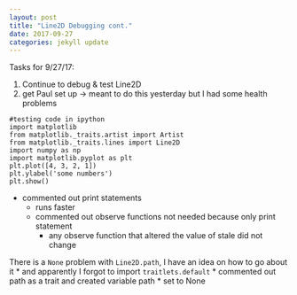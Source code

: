 ```yaml
---
layout: post
title: "Line2D Debugging cont."
date: 2017-09-27
categories: jekyll update
---
```


Tasks for 9/27/17:
1. Continue to debug & test Line2D
2. get Paul set up -> meant to do this yesterday but I had some health problems

~~~
#testing code in ipython
import matplotlib
from matplotlib._traits.artist import Artist
from matplotlib._traits.lines import Line2D
import numpy as np
import matplotlib.pyplot as plt
plt.plot([4, 3, 2, 1])
plt.ylabel('some numbers')
plt.show()
~~~

* commented out print statements
    * runs faster
    * commented out observe functions not needed because only print statement
        * any observe function that altered the value of stale did not change

There is a `None` problem with `Line2D.path`, I have an idea on how to go about it
    * and apparently I forgot to import `traitlets.default`
    * commented out path as a trait and created variable path
        * set to None

